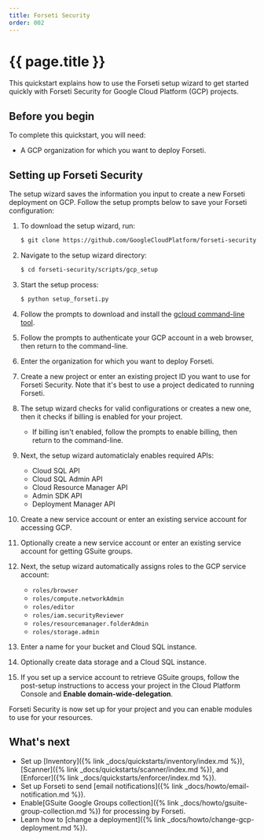 ```yaml
---
title: Forseti Security
order: 002
---
```

# {{ page.title }}

This quickstart explains how to use the Forseti setup wizard to get started
quickly with Forseti Security for Google Cloud Platform (GCP) projects.

## Before you begin

To complete this quickstart, you will need:

  - A GCP organization for which you want to deploy Forseti.

## Setting up Forseti Security

The setup wizard saves the information you input to create a new Forseti
deployment on GCP. Follow the setup prompts below to save your Forseti
configuration:

  1. To download the setup wizard, run:
  
      ```bash
      $ git clone https://github.com/GoogleCloudPlatform/forseti-security
      ```

  1. Navigate to the setup wizard directory:
  
      ```bash
      $ cd forseti-security/scripts/gcp_setup
      ```

  1. Start the setup process:
  
      ```bash
      $ python setup_forseti.py
      ```

  1. Follow the prompts to download and install the
  [gcloud command-line tool](https://cloud.google.com/sdk/gcloud/).
  1. Follow the prompts to authenticate your GCP account in a web browser,
  then return to the command-line.
  1. Enter the organization for which you want to deploy Forseti.
  1. Create a new project or enter an existing project ID you want to use for
  Forseti Security. Note that it's best to use a project dedicated to running
  Forseti.
  1. The setup wizard checks for valid configurations or creates a new one,
  then it checks if billing is enabled for your project.
      * If billing isn't enabled, follow the prompts to enable billing, then
    return to the command-line.
  1. Next, the setup wizard automaticlaly enables required APIs:
      - Cloud SQL API
      - Cloud SQL Admin API
      - Cloud Resource Manager API
      - Admin SDK API
      - Deployment Manager API
  1. Create a new service account or enter an existing service account for
  accessing GCP.
  1. Optionally create a new service account or enter an existing service
  account for getting GSuite groups.
  1. Next, the setup wizard automatically assigns roles to the GCP service
  account:
      - `roles/browser`
      - `roles/compute.networkAdmin`
      - `roles/editor`
      - `roles/iam.securityReviewer`
      - `roles/resourcemanager.folderAdmin`
      - `roles/storage.admin`
  1. Enter a name for your bucket and Cloud SQL instance.
  1. Optionally create data storage and a Cloud SQL instance.
  1. If you set up a service account to retrieve GSuite groups, follow the
  post-setup instructions to access your project in the Cloud Platform Console
  and **Enable domain-wide-delegation**.

Forseti Security is now set up for your project and you can enable modules
to use for your resources.

## What's next

  - Set up [Inventory]({% link _docs/quickstarts/inventory/index.md %}),
  [Scanner]({% link _docs/quickstarts/scanner/index.md %}),
  and [Enforcer]({% link _docs/quickstarts/enforcer/index.md %}).
  - Set up Forseti to send [email notifications]({% link _docs/howto/email-notification.md %}).
  - Enable[GSuite Google Groups collection]({% link _docs/howto/gsuite-group-collection.md %})
  for processing by Forseti.
  - Learn how to [change a deployment]({% link _docs/howto/change-gcp-deployment.md %}).

